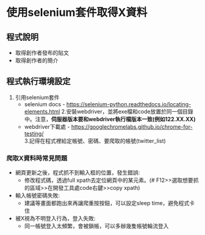# 使用selenium套件取得X資料

## 程式說明
- 取得創作者發布的貼文
- 取得創作者的簡介
  
## 程式執行環境設定
1. 引用selenium套件
    - selenium docs - https://selenium-python.readthedocs.io/locating-elements.html
2.安裝webdriver，並將exe檔和code放置於同一個目錄中。注意，**伺服器版本要和webdriver執行檔版本一致(例如122.XX.XX)**  
    - webdriver下載處 - https://googlechromelabs.github.io/chrome-for-testing/  
3.記得在程式裡給定帳號、密碼、要爬取的帳號(twitter_list) 

### 爬取X資料時常見問題
- 網頁更新之後，程式抓不到輸入框的位置，發生錯誤:
    - 修改程式碼，透過full xpath去定位網頁中的某元素。(# F12>>選取想要抓的區域>>在開發工具處code右鍵>>copy xpath)
- 輸入帳號密碼失敗:
    - 建議等畫面都跑出來再讓爬重按按鈕，可以設定sleep time，避免程式卡住
- 被X視為不明登入行為，登入失敗:
    - 同一帳號登入太頻繁，會被鎖帳，可以多辦幾隻帳號輪流登入

